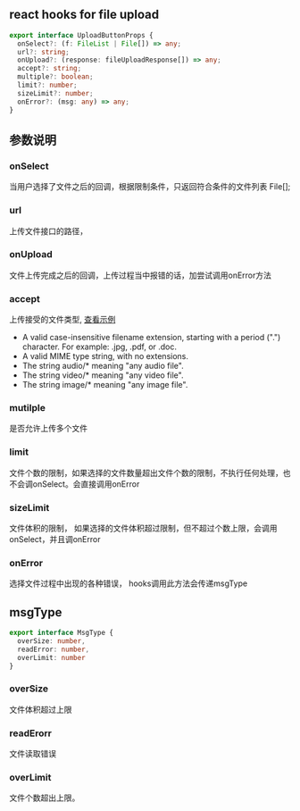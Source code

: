## react hooks for file upload

```typescript
export interface UploadButtonProps {
  onSelect?: (f: FileList | File[]) => any;
  url?: string;
  onUpload?: (response: fileUploadResponse[]) => any;
  accept?: string;
  multiple?: boolean;
  limit?: number;
  sizeLimit?: number;
  onError?: (msg: any) => any;
}
```

## 参数说明
### onSelect
当用户选择了文件之后的回调，根据限制条件，只返回符合条件的文件列表 File[];

### url
上传文件接口的路径，

### onUpload
文件上传完成之后的回调，上传过程当中报错的话，加尝试调用onError方法

### accept
上传接受的文件类型, [查看示例](https://developer.mozilla.org/en-US/docs/Web/HTML/Element/input/file#Unique_file_type_specifiers)

* A valid case-insensitive filename extension, starting with a period (".") character. For example: .jpg, .pdf, or .doc.
* A valid MIME type string, with no extensions.
* The string audio/* meaning "any audio file".
* The string video/* meaning "any video file".
* The string image/* meaning "any image file".

### mutilple
是否允许上传多个文件

### limit
文件个数的限制，如果选择的文件数量超出文件个数的限制，不执行任何处理，也不会调onSelect。会直接调用onError

### sizeLimit
文件体积的限制， 如果选择的文件体积超过限制，但不超过个数上限，会调用onSelect，并且调onError

### onError
选择文件过程中出现的各种错误， hooks调用此方法会传递msgType


## msgType

```ts
export interface MsgType {
  overSize: number,
  readError: number,
  overLimit: number
}
```

### overSize
文件体积超过上限

### readErorr
文件读取错误

### overLimit
文件个数超出上限。